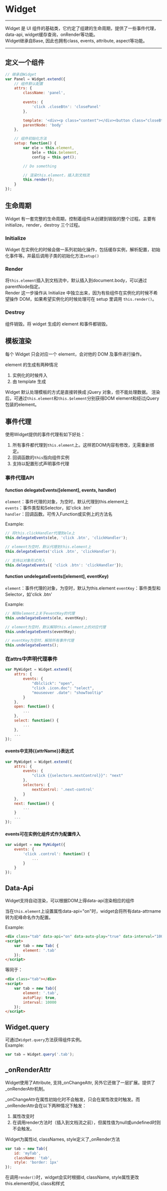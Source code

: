 # Widget

---
Widget 是 UI 组件的基础类，它约定了组建的生命周期，提供了一些事件代理，data-api, widget缓存查询，onRender等功能。       
Widget继承自Base, 因此也拥有class, events, attribute, aspect等功能。

---

## 定义一个组件
```js
// 继承自Widget
var Panel = Widget.extend({
    // 组件默认配置
    attrs: {
        className: 'panel', 
        
        events: {
            'click .closeBtn': 'closePanel'
        },

        template: '<div><p class="content"></div><button class="closeBtn">关闭</button></div>'
        parentNode: 'body'
    }, 

    // 组件初始化方法
    setup: function() {
        var ele = this.element, 
            $ele = this.$element, 
            config = this.get();

        // Do something

        // 渲染this.element，插入到文档流
        this.render();
    }
});
```

## 生命周期
Widget 有一套完整的生命周期，控制着组件从创建到销毁的整个过程。主要有 initialize，render，destroy 三个过程。

### Initialize
Widget 在实例化的时候会做一系列初始化操作，包括缓存实例，解析配置，初始化事件等。并最后调用子类的初始化方法`setup()`

### Render
将`this.element`插入到文档流中，默认插入到document.body，可以通过parentNode指定。  
Render 这一步操作从 Initialize 中独立出来，因为有些组件在实例化的时候不希望操作 DOM，如果希望实例化的时候处理可在 setup 里调用 `this.render()`。

### Destroy
组件销毁。将 widget 生成的 element 和事件都销毁。

## 模板渲染
每个 Widget 只会对应一个 element，会对他的 DOM 及事件进行操作。

element 的生成有两种情况

1. 实例化的时候传入
2. 由 template 生成  

Widget 默认处理模板的方式是直接转换成 jQuery 对象，但不能处理数据。
渲染后，可通过`this.element`和`this.$element`分别获得DOM element和经过jQuery包装的element。

## 事件代理

使用Widget提供的事件代理有如下好处： 
 
1. 所有事件都代理到`this.element`上。这样若DOM内容有修改，无需重新绑定。  
2. 回调函数的`this`指向组件实例  
3. 支持以配置形式声明事件代理  

### 事件代理API

#### function delegateEvents([element], events, handler)

`element`：事件代理的对象，为空时，默认代理到this.element上  
`events`：事件类型和Selector，如'click .btn'  
`handler`：回调函数。可传入Function或实例上的方法名  

Example: 
```js
// 将this.clickHandler代理到ele上
this.delegateEvents(ele, 'click .btn', 'clickHandler');

// element为空时，默认代理到this.element上
this.delegateEvents('click .btn', 'clickHandler');

// 支持以对象形式传入
this.delegateEvents({ 'click .btn': 'clickHandler'});
```

#### function undelegateEvents([element], eventKey)

`element`：事件代理的对象，为空时，默认为this.element
`eventKey`：事件类型和Selector，如'click .btn'  

Example: 
```js
// 解除element上关于eventKey的代理
this.undelegateEvents(ele, eventKey);

// element为空时，默认解除this.element上的对应代理
this.undelegateEvents(eventKey);

// eventKey为空时，解除所有事件代理
this.undelegateEvents();
```

### 在attrs中声明代理事件
```js
var MyWidget = Widget.extend({
    attrs: {
        events: {
            "dblclick": "open",
            "click .icon.doc": "select",
            "mouseover .date": "showTooltip"
        }
    },
    open: function() {
        ...
    },
    select: function() {
        ...
    },
    ...
});
```

#### events中支持{{attrName}}表达式
```js
var MyWidget = Widget.extend({
    attrs: {
        events: {
            "click {{selectors.nextControl}}": "next"
        },
        selectors: {
            nextControl: '.next-control'
        }
    },
    next: function() {
        ...
    }
    ...
});
```

#### events可在实例化组件式作为配置传入
```js
var widget = new MyWidget({
    events: {
        'click .control': function() {
            ...
        }
    }
});
```

## Data-Api
Widget支持自动渲染，可以根据DOM上得data-api渲染相应的组件

当在`this.element`上设置属性data-api="on"时，widget会将所有data-attrname转为驼峰命名作为配置。  

Example: 
```html
<div class="tab" data-api="on" data-auto-play="true" data-interval="10000"></div>
<script>
    var tab = new Tab( {
        element: '.tab'
    });
</script>
```
等同于：
```html
<div class="tab"></div>
<script>
    var tab = new Tab({
        element: '.tab',
        autoPlay: true,
        interval: 10000
    });
</script>
```

## Widget.query

可通过`Widget.query`方法获得组件实例。  
Example: 
```js
var tab = Widget.query('.tab');
```

## _onRenderAttr

Widget使用了Attribute, 支持_onChangeAttr, 另外它还做了一层扩展。提供了_onRenderAttr机制。  

_onChangeAttr在属性初始化时不会触发，只会在属性改变时触发。而_onRenderAttr会在以下两种情况下触发：  
1. 属性改变时  
2. 在调用render方法时（插入到文档流之前），但属性值为null或undefined时则不会触发。

Widget为属性id, classNames, style定义了_onRender方法

```js
var tab = new Tab({
    id: 'myTab', 
    className: 'tab', 
    style: 'border: 1px'
});
```
在调用`render()`时，widget会实时根据id, className, style属性更改this.element的id, class和样式












